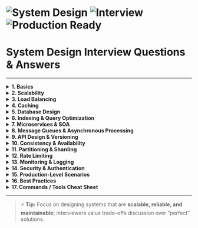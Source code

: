 # ![System Design](https://img.shields.io/badge/System-Design-blue?style=for-the-badge) ![Interview](https://img.shields.io/badge/Interview-Questions-green?style=for-the-badge) ![Production Ready](https://img.shields.io/badge/Production-Ready-orange?style=for-the-badge)

# System Design Interview Questions & Answers


---

<details>
<summary><strong>1. Basics</strong></summary>

- ⚡ **What is System Design?**  
  Designing the architecture of large-scale applications considering scalability, reliability, and maintainability.

- **Difference between Monolithic and Microservices architecture?**  
  Monolithic: Single deployable unit; Microservices: Multiple independent services.

- **What are the main components of a system?**  
  Client, Server, Database, Cache, Load Balancer, Queue.

- **What is horizontal vs vertical scaling?**  
  Horizontal: Add more machines; Vertical: Upgrade existing machine.

</details>

<details>
<summary><strong>2. Scalability</strong></summary>

- **How do you scale an application?**  
  Scale vertically or horizontally, use caching, database sharding, and load balancers.

- **What is the difference between strong and eventual consistency?**  
  Strong: All nodes see the same data immediately; Eventual: Nodes eventually converge.

- **⚡ How to handle high traffic spikes?**  
  Auto-scaling, load balancing, queue-based asynchronous processing.

</details>

<details>
<summary><strong>3. Load Balancing</strong></summary>

- **What is a Load Balancer?**  
  Distributes incoming requests across multiple servers to improve availability.

- **Types of Load Balancers?**  
  Layer 4 (TCP), Layer 7 (HTTP), DNS-based, Hardware vs Software.

- **⚡ How does sticky session work?**  
  Routes user requests to the same server using cookies or session IDs.

</details>

<details>
<summary><strong>4. Caching</strong></summary>

- **Why use caching?**  
  Reduce latency and offload database queries.

- **Types of cache?**  
  In-memory (Redis, Memcached), CDN, Browser cache.

- **⚡ Cache invalidation strategies?**  
  Time-to-Live (TTL), Write-through, Write-behind, Manual purge.

</details>

<details>
<summary><strong>5. Database Design</strong></summary>

- **SQL vs NoSQL?**  
  SQL: Structured, ACID; NoSQL: Flexible schema, horizontal scaling.

- **⚡ When to use a relational database?**  
  For transactions, complex queries, and strict consistency.

- **⚡ When to use a NoSQL database?**  
  For high write throughput, flexible schema, and horizontal scaling.

</details>

<details>
<summary><strong>6. Indexing & Query Optimization</strong></summary>

- **What is an index?**  
  Data structure to improve query speed.

- **Types of indexes?**  
  B-Tree, Hash, Composite, Full-text.

- **⚡ How to optimize slow queries?**  
  Indexing, query rewriting, denormalization, caching frequent queries.

</details>

<details>
<summary><strong>7. Microservices & SOA</strong></summary>

- **What is Microservices architecture?**  
  Small, independent services communicating via APIs.

- **⚡ Difference between SOA and Microservices?**  
  SOA: Shared enterprise service bus; Microservices: Lightweight, decentralized.

- **How to handle inter-service communication?**  
  Synchronous (REST/gRPC) or Asynchronous (Message Queues).

</details>

<details>
<summary><strong>8. Message Queues & Asynchronous Processing</strong></summary>

- **Why use a message queue?**  
  Decouple services, handle async workloads, buffer spikes.

- **Popular message queues?**  
  Kafka, RabbitMQ, SQS.

- **⚡ How to ensure message delivery?**  
  At-least-once, at-most-once, or exactly-once semantics.

</details>

<details>
<summary><strong>9. API Design & Versioning</strong></summary>

- **REST vs GraphQL?**  
  REST: Fixed endpoints; GraphQL: Client-defined queries.

- **API versioning strategies?**  
  URL versioning (/v1), Header versioning, Query parameter versioning.

- **⚡ What is idempotency?**  
  Multiple identical requests have the same effect as one.

</details>

<details>
<summary><strong>10. Consistency & Availability</strong></summary>

- **CAP Theorem?**  
  A distributed system can guarantee only two of Consistency, Availability, Partition tolerance.

- **Consistency models?**  
  Strong, Eventual, Causal, Read-your-write.

- **⚡ How to maintain availability during partition?**  
  Accept eventual consistency or implement failover strategies.

</details>

<details>
<summary><strong>11. Partitioning & Sharding</strong></summary>

- **What is database sharding?**  
  Splitting database into smaller, faster, manageable parts.

- **Types of sharding?**  
  Horizontal, Vertical, Directory-based, Key-based.

- **⚡ Why use partitioning?**  
  Improve performance and scalability.

</details>

<details>
<summary><strong>12. Rate Limiting</strong></summary>

- **What is rate limiting?**  
  Restrict number of requests per client in a time frame.

- **Common strategies?**  
  Token bucket, Leaky bucket, Fixed window, Sliding window.

</details>

<details>
<summary><strong>13. Monitoring & Logging</strong></summary>

- **Why monitor systems?**  
  Detect issues, track performance, ensure reliability.

- **Popular tools?**  
  Prometheus, Grafana, ELK Stack, Datadog.

- **⚡ Key metrics to monitor?**  
  Latency, throughput, error rates, CPU/memory usage.

</details>

<details>
<summary><strong>14. Security & Authentication</strong></summary>

- **Common auth methods?**  
  OAuth2, JWT, API keys, SAML.

- **⚡ How to secure APIs?**  
  HTTPS, authentication, authorization, input validation.

</details>

<details>
<summary><strong>15. Production-Level Scenarios</strong></summary>

- **⚡ How to handle sudden traffic spikes?**  
  Auto-scaling, queue buffering, CDN, caching.

- **⚡ How to reduce latency?**  
  Caching, DB optimization, CDN, asynchronous processing.

- **⚡ How to ensure high availability?**  
  Load balancing, replication, failover, multi-region deployment.

- **⚡ How to recover from disaster?**  
  Backups, multi-region replication, automated failover.

- **⚡ How to handle data consistency in distributed systems?**  
  Use consensus protocols, replication with quorum, or eventual consistency.

- **⚡ How to debug production issues?**  
  Centralized logging, monitoring alerts, profiling tools.

</details>

<details>
<summary><strong>16. Best Practices</strong></summary>

- Design for scalability from day one.  
- Use caching wisely; avoid cache stampede.  
- Keep services decoupled and stateless when possible.  
- Monitor key metrics and set up alerts.  
- Prefer asynchronous communication for high-load operations.  
- Ensure proper API versioning and backward compatibility.  
- Plan disaster recovery and failover strategies.  
- Optimize database queries and index critical columns.

</details>

<details>
<summary><strong>17. Commands / Tools Cheat Sheet</strong></summary>

- **Load Testing:** `Apache JMeter`, `Locust`, `hey`, `wrk`  
- **Monitoring & Logging:** `Prometheus`, `Grafana`, `ELK Stack`, `Datadog`  
- **Architecture Diagrams:** `draw.io`, `Lucidchart`, `Miro`  
- **Database Optimization:** `EXPLAIN` (MySQL/PostgreSQL), `ANALYZE`, `INDEX` creation  
- **Message Queues:** `kafka-console-producer`, `kafka-console-consumer`, RabbitMQ CLI  

</details>

---

> ⚡ **Tip:** Focus on designing systems that are **scalable, reliable, and maintainable**; interviewers value trade-offs discussion over “perfect” solutions.

